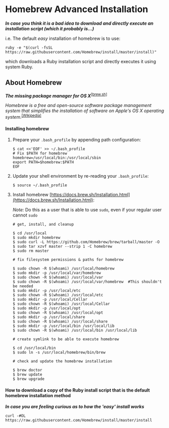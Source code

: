 # Homebrew Advanced Installation
***In case you think it is a bad idea to download and directly execute an installation script (which it probably is...)***

i.e. The default _easy_ installation of homebrew is to use:
```
ruby -e "$(curl -fsSL https://raw.githubusercontent.com/Homebrew/install/master/install)"
```
which downloads a Ruby installation script and directly executes it using system Ruby.

## About Homebrew
***The missing package manager for OS X***<sup>[[brew.sh]](http://brew.sh)</sup>

_Homebrew is a free and open-source software package management system that simplifies the installation of software on Apple's OS X operating system._<sup>[[Wikipedia]](https://en.wikipedia.org/wiki/Homebrew_%28package_management_software%29)</sup>

#### Installing homebrew
1. Prepare your `.bash_profile` by appending path configuration:

	```
	$ cat <<'EOF' >> ~/.bash_profile
	# Fix $PATH for homebrew
	homebrew=/usr/local/bin:/usr/local/sbin
	export PATH=$homebrew:$PATH
	EOF
	```
2. Update your shell environment by re-reading your `.bash_profile`:

	```
	$ source ~/.bash_profile
	```
3. Install homebrew [https://docs.brew.sh/Installation.html](https://docs.brew.sh/Installation.html):

	*Note:* Do this as a user that is able to use `sudo`, even if your regular user cannot `sudo`

	```
	# get, install, and cleanup

	$ cd /usr/local
	$ sudo mkdir homebrew
	$ sudo curl -L https://github.com/Homebrew/brew/tarball/master -O
	$ sudo tar xzvf master --strip 1 -C homebrew
	$ sudo rm master

	# fix filesystem permissions & paths for homebrew

	$ sudo chown -R $(whoami) /usr/local/homebrew
	$ sudo mkdir -p /usr/local/var/homebrew
	$ sudo chown -R $(whoami) /usr/local/var
	$ sudo chown -R $(whoami) /usr/local/var/homebrew  #This shouldn't be needed
	$ sudo mkdir -p /usr/local/etc
	$ sudo chown -R $(whoami) /usr/local/etc
	$ sudo mkdir -p /usr/local/Cellar
	$ sudo chown -R $(whoami) /usr/local/Cellar
	$ sudo mkdir -p /usr/local/opt
	$ sudo chown -R $(whoami) /usr/local/opt
	$ sudo mkdir -p /usr/local/share
	$ sudo chown -R $(whoami) /usr/local/share
	$ sudo mkdir -p /usr/local/bin /usr/local/lib
	$ sudo chown -R $(whoami) /usr/local/bin /usr/local/lib

	# create symlink to be able to execute homebrew

	$ cd /usr/local/bin
	$ sudo ln -s /usr/local/homebrew/bin/brew

	# check and update the homebrew installation

	$ brew doctor
	$ brew update
	$ brew upgrade
	```

#### How to download a copy of the Ruby install script that is the default homebrew installation method

***In case you are feeling curious as to how the 'easy' install works***

```
curl -#OL https://raw.githubusercontent.com/Homebrew/install/master/install
```
